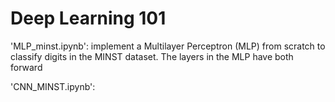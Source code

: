 # Deep Learning 101
'MLP_minst.ipynb': implement a Multilayer Perceptron (MLP) from scratch to classify digits in the MINST dataset. The layers in the MLP have both forward

'CNN_MINST.ipynb': 
